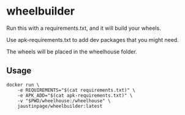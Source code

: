 # wheelbuilder
Run this with a requirements.txt, and it will build your wheels. 

Use apk-requirements.txt to add dev packages that you might need. 

The wheels will be placed in the wheelhouse folder.

## Usage

    docker run \
        -e REQUIREMENTS="$(cat requirements.txt)" \
        -e APK_ADD="$(cat apk-requirements.txt)" \
        -v "$PWD/wheelhouse:/wheelhouse" \
        jaustinpage/wheelbuilder:latest
